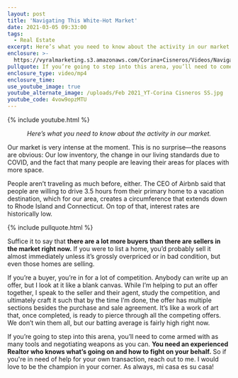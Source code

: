 ```yaml
---
layout: post
title: 'Navigating This White-Hot Market'
date: 2021-03-05 09:33:00
tags:
  - Real Estate
excerpt: Here’s what you need to know about the activity in our market.
enclosure: >-
  https://vyralmarketing.s3.amazonaws.com/Corina+Cisneros/Videos/Navigating+This+White-Hot+Market.mp4
pullquote: If you’re going to step into this arena, you’ll need to come armed with as many tools and negotiating weapons as you can.
enclosure_type: video/mp4
enclosure_time:
use_youtube_image: true
youtube_alternate_image: /uploads/Feb 2021_YT-Corina Cisneros SS.jpg
youtube_code: 4vow9opzMTU
---
```


{% include youtube.html %}

<center><em>Here’s what you need to know about the activity in our market.</em></center>

Our market is very intense at the moment. This is no surprise—the reasons are obvious: Our low inventory, the change in our living standards due to COVID, and the fact that many people are leaving their areas for places with more space. 

People aren’t traveling as much before, either. The CEO of Airbnb said that people are willing to drive 3.5 hours from their primary home to a vacation destination, which for our area, creates a circumference that extends down to Rhode Island and Connecticut. On top of that, interest rates are historically low.

{% include pullquote.html %}

Suffice it to say that **there are a lot more buyers than there are sellers in the market right now.** If you were to list a home, you’d probably sell it almost immediately unless it’s grossly overpriced or in bad condition, but even those homes are selling.

If you’re a buyer, you’re in for a lot of competition. Anybody can write up an offer, but I look at it like a blank canvas. While I’m helping to put an offer together, I speak to the seller and their agent, study the competition, and ultimately craft it such that by the time I’m done, the offer has multiple sections besides the purchase and sale agreement. It’s like a work of art that, once completed, is ready to pierce through all the competing offers. We don’t win them all, but our batting average is fairly high right now.

If you’re going to step into this arena, you’ll need to come armed with as many tools and negotiating weapons as you can. **You need an experienced Realtor who knows what’s going on and how to fight on your behalf.** So if you're in need of help for your own transaction, reach out to me. I would love to be the champion in your corner. As always, mi casa es su casa!
